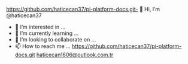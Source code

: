https://github.com/haticecan37/pi-platform-docs.git- 👋 Hi, I’m @haticecan37
- 👀 I’m interested in ...
- 🌱 I’m currently learning ...
- 💞️ I’m looking to collaborate on ...
- 📫 How to reach me ...
https://github.com/haticecan37/pi-platform-docs.git
haticecan1606@outlook.com.tr<!---
haticecan37/haticecan37 is a ✨ special ✨ repository because its `README.md` (this file) appears on your GitHub profile.
You can click the Preview link to take a look at your changes.
--->
